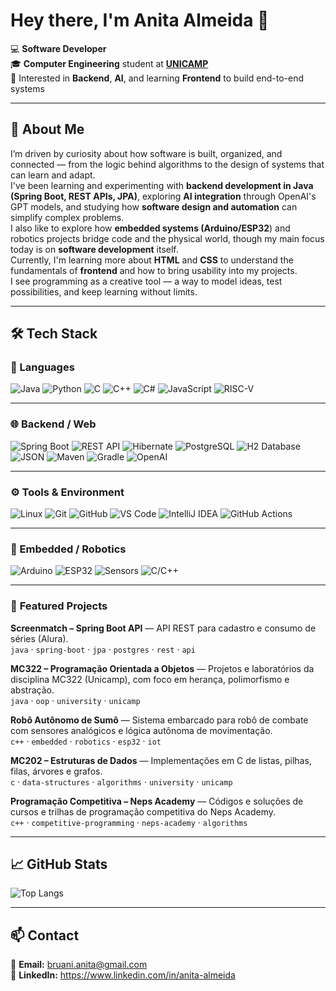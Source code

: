 # Hey there, I'm Anita Almeida 👋

💻 **Software Developer**  
🎓 **Computer Engineering** student at [**UNICAMP**](https://www.unicamp.br/)  
🤖 Interested in **Backend**, **AI**, and learning **Frontend** to build end-to-end systems

---

## 🧠 About Me 
I’m driven by curiosity about how software is built, organized, and connected — from the logic behind algorithms to the design of systems that can learn and adapt.  
I've been learning and experimenting with **backend development in Java (Spring Boot, REST APIs, JPA)**, exploring **AI integration** through OpenAI's GPT models, and studying how **software design and automation** can simplify complex problems.  
I also like to explore how **embedded systems (Arduino/ESP32**) and robotics projects bridge code and the physical world, though my main focus today is on **software development** itself.  
Currently, I'm learning more about **HTML** and **CSS** to understand the fundamentals of **frontend** and how to bring usability into my projects.  
I see programming as a creative tool — a way to model ideas, test possibilities, and keep learning without limits.

---

## 🛠️ Tech Stack  

### 💬 Languages  
![Java](https://img.shields.io/badge/Java-ED8B00?style=flat&logo=openjdk&logoColor=white)
![Python](https://img.shields.io/badge/Python-3776AB?style=flat&logo=python&logoColor=white)
![C](https://img.shields.io/badge/C-00599C?style=flat&logo=c&logoColor=white)
![C++](https://img.shields.io/badge/C++-00599C?style=flat&logo=c%2B%2B&logoColor=white)
![C#](https://img.shields.io/badge/C%23-239120?style=flat&logo=c-sharp&logoColor=white)
![JavaScript](https://img.shields.io/badge/JavaScript-F7DF1E?style=flat&logo=javascript&logoColor=black)
![RISC-V](https://img.shields.io/badge/RISC--V-283272?style=flat&logo=riscv&logoColor=white)

---

### 🌐 Backend / Web  
![Spring Boot](https://img.shields.io/badge/Spring%20Boot-6DB33F?style=flat&logo=springboot&logoColor=white)
![REST API](https://img.shields.io/badge/REST%20APIs-005571?style=flat&logo=postman&logoColor=white)
![Hibernate](https://img.shields.io/badge/JPA%2FHibernate-59666C?style=flat&logo=hibernate&logoColor=white)
![PostgreSQL](https://img.shields.io/badge/PostgreSQL-316192?style=flat&logo=postgresql&logoColor=white)
![H2 Database](https://img.shields.io/badge/H2-003B57?style=flat&logo=databricks&logoColor=white)
![JSON](https://img.shields.io/badge/JSON-000000?style=flat&logo=json&logoColor=white)
![Maven](https://img.shields.io/badge/Maven-C71A36?style=flat&logo=apachemaven&logoColor=white)
![Gradle](https://img.shields.io/badge/Gradle-02303A?style=flat&logo=gradle&logoColor=white)
![OpenAI](https://img.shields.io/badge/OpenAI-412991?style=flat&logo=openai&logoColor=white)

---

### ⚙️ Tools & Environment  
![Linux](https://img.shields.io/badge/Linux-FCC624?style=flat&logo=linux&logoColor=black)
![Git](https://img.shields.io/badge/Git-F05032?style=flat&logo=git&logoColor=white)
![GitHub](https://img.shields.io/badge/GitHub-181717?style=flat&logo=github&logoColor=white)
![VS Code](https://img.shields.io/badge/VS%20Code-007ACC?style=flat&logo=visualstudiocode&logoColor=white)
![IntelliJ IDEA](https://img.shields.io/badge/IntelliJ%20IDEA-000000?style=flat&logo=intellijidea&logoColor=white)
![GitHub Actions](https://img.shields.io/badge/GitHub%20Actions-2088FF?style=flat&logo=githubactions&logoColor=white)

---

### 🔩 Embedded / Robotics  
![Arduino](https://img.shields.io/badge/Arduino-00979D?style=flat&logo=arduino&logoColor=white)
![ESP32](https://img.shields.io/badge/ESP32-E7352C?style=flat&logo=espressif&logoColor=white)
![Sensors](https://img.shields.io/badge/Sensors-555555?style=flat&logo=raspberrypi&logoColor=white)
![C/C++](https://img.shields.io/badge/C%2FC%2B%2B-00599C?style=flat&logo=cplusplus&logoColor=white)

---

### 🚀 **Featured Projects**

**Screenmatch – Spring Boot API** — API REST para cadastro e consumo de séries (Alura).  
`java` · `spring-boot` · `jpa` · `postgres` · `rest` · `api`

**MC322 – Programação Orientada a Objetos** — Projetos e laboratórios da disciplina MC322 (Unicamp), com foco em herança, polimorfismo e abstração.  
`java` · `oop` · `university` · `unicamp`

**Robô Autônomo de Sumô** — Sistema embarcado para robô de combate com sensores analógicos e lógica autônoma de movimentação.  
`c++` · `embedded` · `robotics` · `esp32` · `iot`

**MC202 – Estruturas de Dados** — Implementações em C de listas, pilhas, filas, árvores e grafos.  
`c` · `data-structures` · `algorithms` · `university` · `unicamp`

**Programação Competitiva – Neps Academy** — Códigos e soluções de cursos e trilhas de programação competitiva do Neps Academy.  
`c++` · `competitive-programming` · `neps-academy` · `algorithms`

---

## 📈 GitHub Stats  

![Top Langs](https://github-readme-stats.vercel.app/api/top-langs/?username=anitainfo&layout=compact&theme=tokyonight)

---

## 📫 Contact
📧 **Email:** bruani.anita@gmail.com  
💼 **LinkedIn:** https://www.linkedin.com/in/anita-almeida
